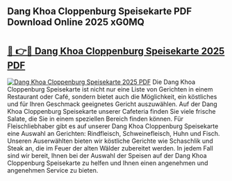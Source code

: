 ## Dang Khoa Cloppenburg Speisekarte PDF Download Online 2025 xG0MQ

# <h2><a href="http://gcacwx.nevu.top/?p=Dang+Khoa+Cloppenburg+Speisekarte">🔗 👉🔴 Dang Khoa Cloppenburg Speisekarte 2025 PDF</a></h2>

[![Dang Khoa Cloppenburg Speisekarte 2025 PDF](https://i.imgur.com/dBaPXMq.png)](http://gcacwx.nevu.top/?p=Dang+Khoa+Cloppenburg+Speisekarte)
Die Dang Khoa Cloppenburg Speisekarte ist nicht nur eine Liste von Gerichten in einem Restaurant oder Café, sondern bietet auch die Möglichkeit, ein köstliches und für Ihren Geschmack geeignetes Gericht auszuwählen. Auf der Dang Khoa Cloppenburg Speisekarte unserer Cafeteria finden Sie viele frische Salate, die Sie in einem speziellen Bereich finden können. Für Fleischliebhaber gibt es auf unserer Dang Khoa Cloppenburg Speisekarte eine Auswahl an Gerichten: Rindfleisch, Schweinefleisch, Huhn und Fisch. Unseren Auserwählten bieten wir köstliche Gerichte wie Schaschlik und Steak an, die im Feuer der alten Wälder zubereitet werden. In jedem Fall sind wir bereit, Ihnen bei der Auswahl der Speisen auf der Dang Khoa Cloppenburg Speisekarte zu helfen und Ihnen einen angenehmen und angenehmen Service zu bieten.
